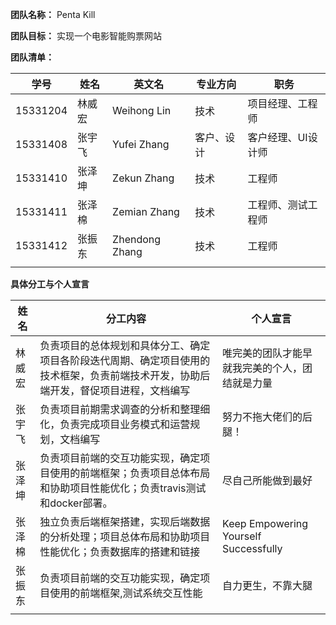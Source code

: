 **团队名称：** Penta Kill

**团队目标：** 实现一个电影智能购票网站

**团队清单：**

| 学号       | 姓名   | 英文名            | 专业方向  | 职务         |
| -------- | ---- | -------------- | ----- | ---------- |
| 15331204 | 林威宏  | Weihong Lin    | 技术    | 项目经理、工程师   |
| 15331408 | 张宇飞  | Yufei Zhang    | 客户、设计 | 客户经理、UI设计师 |
| 15331410 | 张泽坤  | Zekun Zhang    | 技术    | 工程师        |
| 15331411 | 张泽棉  | Zemian Zhang   | 技术    | 工程师、测试工程师  |
| 15331412 | 张振东  | Zhendong Zhang | 技术    | 工程师        |
|          |      |                |       |            |

**具体分工与个人宣言**

| 姓名   | 分工内容                                     | 个人宣言                                  |
| ---- | ---------------------------------------- | ------------------------------------- |
| 林威宏  | 负责项目的总体规划和具体分工、确定项目各阶段迭代周期、确定项目使用的技术框架，负责前端技术开发，协助后端开发，督促项目进程，文档编写 | 唯完美的团队才能早就我完美的个人，团结就是力量               |
| 张宇飞  | 负责项目前期需求调查的分析和整理细化，负责完成项目业务模式和运营规划，文档编写  | 努力不拖大佬们的后腿！                           |
| 张泽坤  | 负责项目前端的交互功能实现，确定项目使用的前端框架；负责项目总体布局和协助项目性能优化；负责travis测试和docker部署。 | 尽自己所能做到最好                             |
| 张泽棉  | 独立负责后端框架搭建，实现后端数据的分析处理；项目总体布局和协助项目性能优化；负责数据库的搭建和链接 | Keep Empowering Yourself Successfully |
| 张振东  | 负责项目前端的交互功能实现，确定项目使用的前端框架,测试系统交互性能       | 自力更生，不靠大腿                             |
|      |                                          |                                       |